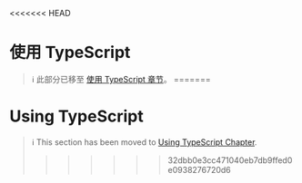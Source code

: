 <<<<<<< HEAD
# 使用 TypeScript

> ℹ️ 此部分已移至 [使用 TypeScript 章节](../advanced/typescript.md)。
=======
# Using TypeScript

> ℹ️ This section has been moved to
> [Using TypeScript Chapter](../advanced/typescript.md).
>>>>>>> 32dbb0e3cc471040eb7db9ffed0e0938276720d6

